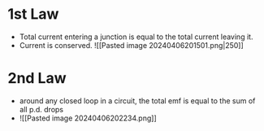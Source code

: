 # 1st Law
- Total current entering a junction is equal to the total current leaving it. 
- Current is conserved. 
![[Pasted image 20240406201501.png|250]]

# 2nd Law
- around any closed loop in a circuit, the total emf is equal to the sum of all p.d. drops
- ![[Pasted image 20240406202234.png]]
